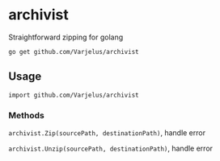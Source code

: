 # archivist
Straightforward zipping for golang

`go get github.com/Varjelus/archivist`

## Usage
`import github.com/Varjelus/archivist`

### Methods
`archivist.Zip(sourcePath, destinationPath)`, handle error

`archivist.Unzip(sourcePath, destinationPath)`, handle error
